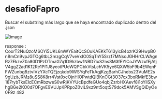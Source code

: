 # desafioFapro

Buscar el substring más largo que se haya encontrado duplicado dentro del .json

![image](https://user-images.githubusercontent.com/97261829/212346522-31ac4ac0-73f8-49ec-88de-29a38573b69b.png)

response : CoorT2NuQzoM6OYi5UKL6mWYEaitQcSOuKAEKkT613yicB4ozrK29HwpB0n8mCn9vpJGTOg6tbL2mzgCqV7veVxIO0SqTnY5Srzf7MNsoJGHHrCLWAgnRz7EkzvZ0a80D1PzDTmaG7q1D9hzbw1NBD7iuS2ns8M3fEYlCoJYWzufEjAtjV4ggZ2ad1K12Re1Pf1J8yeotPUeWQPCbkVtsLchVK5ye6QXW5bF9b4EWqnFFWZunbg8ztvIVzYXcTQEjzqkdo9lWSYqFeTkAgjKzgBarhCJhebs23VuME2s9gUzitJRMz8uSS8K8rr4Vst0xcOjnHIOPwtdQiBKnOGt3O37cx3boRMkfE3bw187rybTksEIcECmRbzweS0wRjKVYUcBpdfeGUo4qbjZzrbHXAevf8i1oYllSXyhgBGe2KO0d7OFgvE9VUJpKPRpoZ0viL9xz9nt5oqtS79dok5AMVSgQiDyOe0F9z 482

